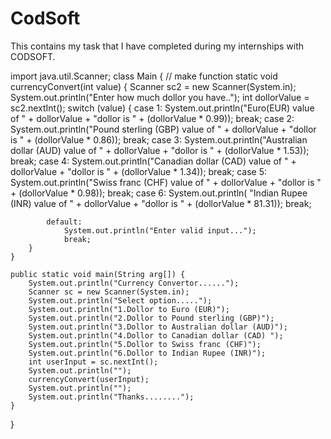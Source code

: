  # CodSoft
This contains my task that I have completed during my internships with CODSOFT.

import java.util.Scanner;
class Main {
    // make function
    static void currencyConvert(int value) {
        Scanner sc2 = new Scanner(System.in);
        System.out.println("Enter how much dollor you have..");
        int dollorValue = sc2.nextInt();
        switch (value) {
            case 1:
                System.out.println("Euro(EUR) value of " + dollorValue + "dollor is " + (dollorValue * 0.99));
                break;
            case 2:
                System.out.println("Pound sterling (GBP) value of " + dollorValue + "dollor is " + (dollorValue * 0.86));
                break;
            case 3:
                System.out.println("Australian dollar (AUD) value of " + dollorValue + "dollor is "
                        + (dollorValue * 1.53));
                break;
            case 4:
                System.out.println("Canadian dollar (CAD) value of " + dollorValue + "dollor is "
                        + (dollorValue * 1.34));
                break;
            case 5:
                System.out.println("Swiss franc (CHF) value of " + dollorValue + "dollor is " + (dollorValue * 0.98));
                break;
            case 6:
                System.out.println(
                        "Indian Rupee (INR) value of " + dollorValue + "dollor is " + (dollorValue * 81.31));
                break;

            default:
                System.out.println("Enter valid input...");
                break;
        }
    }

    public static void main(String arg[]) {
        System.out.println("Currency Convertor......");
        Scanner sc = new Scanner(System.in);
        System.out.println("Select option.....");
        System.out.println("1.Dollor to Euro (EUR)");
        System.out.println("2.Dollor to Pound sterling (GBP)");
        System.out.println("3.Dollor to Australian dollar (AUD)");
        System.out.println("4.Dollor to Canadian dollar (CAD) ");
        System.out.println("5.Dollor to Swiss franc (CHF)");
        System.out.println("6.Dollor to Indian Rupee (INR)");
        int userInput = sc.nextInt();
        System.out.println("");
        currencyConvert(userInput);
        System.out.println("");
        System.out.println("Thanks........");
    }
}

